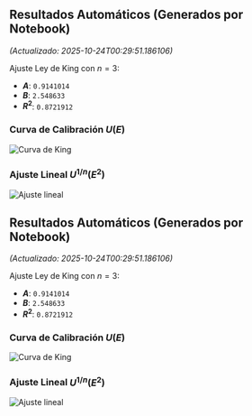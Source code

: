 
## Resultados Automáticos (Generados por Notebook)
*(Actualizado: 2025-10-24T00:29:51.186106)*

Ajuste Ley de King con $n=3$:
- **$A$**: `0.9141014`
- **$B$**: `2.548633`
- **$R^2$**: `0.8721912`

### Curva de Calibración $U(E)$ 
![Curva de King](Practicas/P03_Hilo_Caliente/data/images/p3_king_curve.png)

### Ajuste Lineal $U^{1/n}(E^2)$ 
![Ajuste lineal](Practicas/P03_Hilo_Caliente/data/images/p3_king_transform_fit.png)



## Resultados Automáticos (Generados por Notebook)
*(Actualizado: 2025-10-24T00:29:51.186106)*

Ajuste Ley de King con $n=3$:
- **$A$**: `0.9141014`
- **$B$**: `2.548633`
- **$R^2$**: `0.8721912`

### Curva de Calibración $U(E)$ 
![Curva de King](Practicas/P03_Hilo_Caliente/data/images/p3_king_curve.png)

### Ajuste Lineal $U^{1/n}(E^2)$ 
![Ajuste lineal](Practicas/P03_Hilo_Caliente/data/images/p3_king_transform_fit.png)


